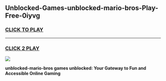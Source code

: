 
## Unblocked-Games-unblocked-mario-bros-Play-Free-0iyvg
<h3>
<a href="https://premium76.site?title=unblocked-mario-bros&ref=24M">CLICK TO PLAY</a></h3>
<hr>

<h3>
<a href="https://premium76.site?title=unblocked-mario-bros&ref=24M">CLICK 2 PLAY</a>
  
</h3>

<a href="https://premium76.site?title=unblocked-mario-bros&ref=24M"><img src="https://clearcache.store/games.png"></a>


**unblocked-mario-bros games unblocked: Your Gateway to Fun and Accessible Online Gaming**
